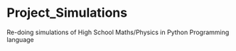 # Project_Simulations
Re-doing simulations of High School Maths/Physics in Python Programming language

